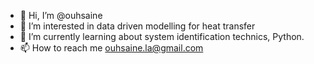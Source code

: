 - 👋 Hi, I’m @ouhsaine
- 👀 I’m interested in data driven modelling for heat transfer 
- 🌱 I’m currently learning about system identification technics, Python.
- 📫 How to reach me ouhsaine.la@gmail.com

<!---
ouhsaine/ouhsaine is a ✨ special ✨ repository because its `README.md` (this file) appears on your GitHub profile.
You can click the Preview link to take a look at your changes.
--->
